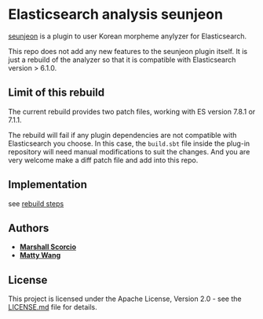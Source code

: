 # Elasticsearch analysis seunjeon

[seunjeon](https://bitbucket.org/eunjeon/seunjeon/src/master/elasticsearch/) is a plugin to user Korean morpheme anylyzer for Elasticsearch.

This repo does not add any new features to the seunjeon plugin itself. It is just a rebuild of the analyzer so that it is compatible with Elasticsearch version > 6.1.0.

## Limit of this rebuild

The current rebuild provides two patch files, working with ES version 7.8.1 or 7.1.1. 

The rebuild will fail if any plugin dependencies are not compatible with Elasticsearch you choose. In this case, the `build.sbt` file inside the plug-in repository will need manual modifications to suit the changes. And you are very welcome make a diff patch file and add into this repo.

## Implementation

see [rebuild steps](rebuild.md)

## Authors
- [**Marshall Scorcio**](https://github.com/marshalium)
- [**Matty Wang**](https://github.com/MattyChance)

## License

This project is licensed under the Apache License, Version 2.0 - see the [LICENSE.md](LICENSE.md) file for details.
